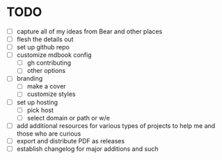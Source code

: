 # TODO

- [ ] capture all of my ideas from Bear and other places
- [ ] flesh the details out
- [ ] set up github repo
- [ ] customize mdbook config
  - [ ] gh contributing
  - [ ] other options
- [ ] branding
    - [ ] make a cover
    - [ ] customize styles
- [ ] set up hosting
    - [ ] pick host
    - [ ] select domain or path or w/e
- [ ] add additional resources for various types of projects to help me and those who are curious
- [ ] export and distribute PDF as releases
- [ ] establish changelog for major additions and such
